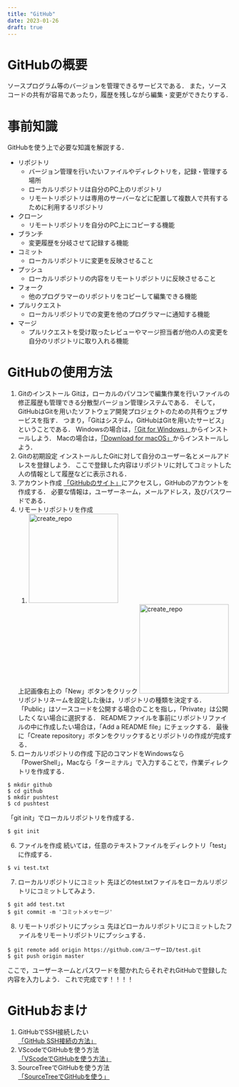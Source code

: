 ```yaml
---
title: "GitHub"
date: 2023-01-26
draft: true
---
```


# GitHubの概要
ソースプログラム等のバージョンを管理できるサービスである．
また，ソースコードの共有が容易であったり，履歴を残しながら編集・変更ができたりする．

# 事前知識
GitHubを使う上で必要な知識を解説する．
- リポジトリ
  - バージョン管理を行いたいファイルやディレクトリを，記録・管理する場所
  - ローカルリポジトリは自分のPC上のリポジトリ
  - リモートリポジトリは専用のサーバーなどに配置して複数人で共有するために利用するリポジトリ
- クローン
  - リモートリポジトリを自分のPC上にコピーする機能
- ブランチ
  - 変更履歴を分岐させて記録する機能
- コミット
  - ローカルリポジトリに変更を反映させること
- プッシュ
  - ローカルリポジトリの内容をリモートリポジトリに反映させること
- フォーク
  - 他のプログラマーのリポジトリをコピーして編集できる機能
- プルリクエスト
  - ローカルリポジトリでの変更を他のプログラマーに通知する機能
- マージ
  - プルリクエストを受け取ったレビューやマージ担当者が他の人の変更を自分のリポジトリに取り入れる機能

# GitHubの使用方法
1. Gitのインストール
Gitは，ローカルのパソコンで編集作業を行いファイルの修正履歴も管理できる分散型バージョン管理システムである．
そして，GitHubはGitを用いたソフトウェア開発プロジェクトのための共有ウェブサービスを指す．
つまり，「Gitはシステム，GitHubはGitを用いたサービス」ということである．
Windowsの場合は，[「Git for Windows」](https://gitforwindows.org/)からインストールしよう．
Macの場合は，[「Download for macOS」](https://git-scm.com/download/mac)からインストールしよう．
2. Gitの初期設定
インストールしたGitに対して自分のユーザー名とメールアドレスを登録しよう．
ここで登録した内容はリポジトリに対してコミットした人の情報として履歴などに表示される．
3. アカウント作成
[「GitHubのサイト」](https://azure.microsoft.com/ja-jp/products/visual-studio-code/)にアクセスし，GitHubのアカウントを作成する．
必要な情報は，ユーザーネーム，メールアドレス，及びパスワードである．
4. リモートリポジトリを作成
   1. <img src="/GitHub/create_repo1.png" alt="create_repo" width="200">
    上記画像右上の「New」ボタンをクリック
    <img src="/GitHub/create_repo2.png" alt="create_repo" width="200">
    リポジトリネームを設定した後は，リポジトリの種類を決定する．
    「Public」はソースコードを公開する場合のことを指し，「Private」は公開したくない場合に選択する．
    READMEファイルを事前にリポジトリファイルの中に作成したい場合は，「Add a README file」にチェックする．
    最後に「Create repository」ボタンをクリックするとリポジトリの作成が完成する．
5. ローカルリポジトリの作成
下記のコマンドをWindowsなら「PowerShell」，Macなら「ターミナル」で入力することで，作業ディレクトリを作成する．
```
$ mkdir github
$ cd github
$ mkdir pushtest
$ cd pushtest
```
「git init」でローカルリポジトリを作成する．
```
$ git init
```
6. ファイルを作成
続いては，任意のテキストファイルをディレクトリ「test」に作成する．
```
$ vi test.txt
```
7. ローカルリポジトリにコミット
先ほどのtest.txtファイルをローカルリポジトリにコミットしてみよう．
```
$ git add test.txt
$ git commit -m 'コミットメッセージ'
```
8. リモートリポジトリにプッシュ
先ほどローカルリポジトリにコミットしたファイルをリモートリポジトリにプッシュする．
```
$ git remote add origin https://github.com/ユーザーID/test.git
$ git push origin master
```
ここで，ユーザーネームとパスワードを聞かれたらそれぞれGitHubで登録した内容を入力しよう．
これで完成です！！！！

# GitHubおまけ
1. GitHubでSSH接続したい  
[「GitHub SSH接続の方法」](https://blog.cloud-acct.com/posts/u-github-ssh/)
2. VScodeでGitHubを使う方法  
[「VScodeでGitHubを使う方法」](https://miya-system-works.com/blog/detail/vscode-github/)
3. SourceTreeでGitHubを使う方法  
[「SourceTreeでGitHubを使う」](https://qiita.com/TAKANEKOMACHI/items/53058acc15d965d66798)